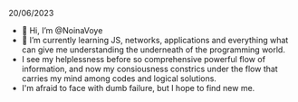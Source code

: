 20/06/2023
- 👋 Hi, I’m @NoinaVoye
- 🌱 I’m currently learning JS, networks, applications and everything what can give me understanding the underneath of the programming world. 
- I see my helplessness before so comprehensive powerful flow of information, and now my consiousness constrics under the flow that carries my mind among codes and logical solutions. 
- I'm afraid to face with dumb failure, but I hope to find new me.
